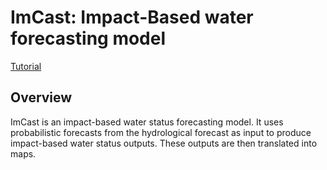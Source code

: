 # ImCast: Impact-Based water forecasting model

<a href="/tutorials/#imcast-tutorial" class="btn btn--primary">Tutorial</a>

## Overview
ImCast is an impact-based water status forecasting model. It uses probabilistic forecasts from the hydrological forecast as input to produce impact-based water status outputs. These outputs are then translated into maps.
